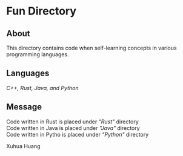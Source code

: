 # Fun Directory  
## About  
This directory contains code when self-learning concepts in various programming languages.

## Languages  
*C++, Rust, Java, and Python*  

## Message
Code written in Rust is placed under *"Rust"* directory  
Code written in Java is placed under *"Java"* directory  
Code written in Pytho is placed under *"Python"* directory  
  
Xuhua Huang
